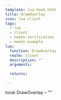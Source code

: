 ```yaml
---
template: lua-hook.html
title: DrawOverlay
icon: lua-client
tags:
  - lua
  - client
  - needs-verification
  - needs-example
lua:
  function: DrawOverlay
  realm: client
  description: ""
  arguments:
  
  returns:
    
---
```


<div class="lua__search__keywords">
hook DrawOverlay &#x2013; ""
</div>
